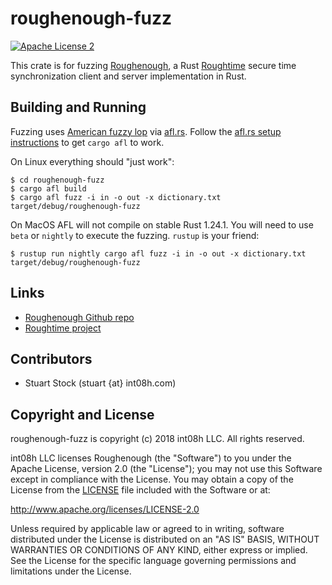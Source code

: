 # roughenough-fuzz

[![Apache License 2](https://img.shields.io/badge/license-ASF2-blue.svg)](https://www.apache.org/licenses/LICENSE-2.0.txt)

This crate is for fuzzing [Roughenough](https://github.com/int08h/roughenough), a Rust 
[Roughtime](https://roughtime.googlesource.com/roughtime) secure time synchronization client and 
server implementation in Rust. 

## Building and Running

Fuzzing uses [American fuzzy lop](http://lcamtuf.coredump.cx/afl/) via [afl.rs](https://github.com/rust-fuzz/afl.rs).
Follow the [afl.rs setup instructions](https://rust-fuzz.github.io/book/afl/setup.html) to get `cargo afl` to work.

On Linux everything should "just work": 

```
$ cd roughenough-fuzz
$ cargo afl build
$ cargo afl fuzz -i in -o out -x dictionary.txt target/debug/roughenough-fuzz
```

On MacOS AFL will not compile on stable Rust 1.24.1. You will need to use 
`beta` or `nightly` to execute the fuzzing. `rustup` is your friend:

```
$ rustup run nightly cargo afl fuzz -i in -o out -x dictionary.txt target/debug/roughenough-fuzz
```

## Links
* [Roughenough Github repo](https://github.com/int08h/roughenough)
* [Roughtime project](https://roughtime.googlesource.com/roughtime)

## Contributors
* Stuart Stock (stuart {at} int08h.com)

## Copyright and License
roughenough-fuzz is copyright (c) 2018 int08h LLC. All rights reserved. 

int08h LLC licenses Roughenough (the "Software") to you under the Apache License, version 2.0 
(the "License"); you may not use this Software except in compliance with the License. You may obtain 
a copy of the License from the [LICENSE](../master/LICENSE) file included with the Software or at:

  http://www.apache.org/licenses/LICENSE-2.0

Unless required by applicable law or agreed to in writing, software distributed under the License 
is distributed on an "AS IS" BASIS, WITHOUT WARRANTIES OR CONDITIONS OF ANY KIND, either express or 
implied. See the License for the specific language governing permissions and limitations under 
the License.
